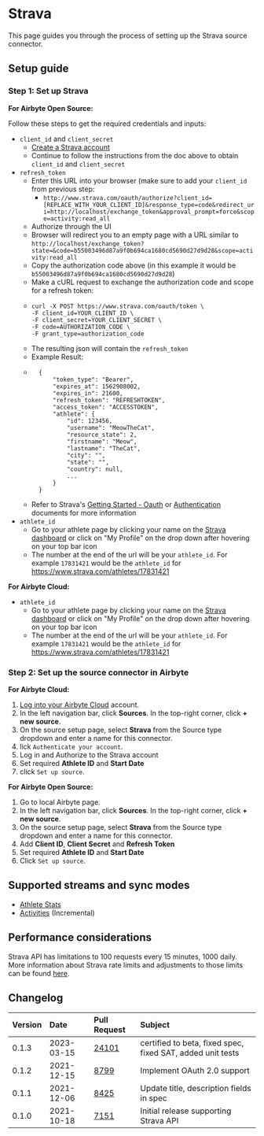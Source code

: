 # 

# Strava

This page guides you through the process of setting up the Strava    source connector.

## Setup guide
### Step 1: Set up Strava

<!-- env:oss -->
**For Airbyte Open Source:**

Follow these steps to get the required credentials and inputs:
* `client_id` and `client_secret`
    * [Create a Strava account](https://developers.strava.com/docs/getting-started/#account)
    * Continue to follow the instructions from the doc above to obtain `client_id` and `client_secret`
* `refresh_token`
    * Enter this URL into your browser (make sure to add your `client_id` from previous step:
        * `http://www.strava.com/oauth/authorize?client_id=[REPLACE_WITH_YOUR_CLIENT_ID]&response_type=code&redirect_uri=http://localhost/exchange_token&approval_prompt=force&scope=activity:read_all`
    * Authorize through the UI
    * Browser will redirect you to an empty page with a URL similar to `http://localhost/exchange_token?state=&code=b55003496d87a9f0b694ca1680cd5690d27d9d28&scope=activity:read_all`
    * Copy the authorization code above (in this example it would be `b55003496d87a9f0b694ca1680cd5690d27d9d28`)
    * Make a cURL request to exchange the authorization code and scope for a refresh token:
    * ```
      curl -X POST https://www.strava.com/oauth/token \
      -F client_id=YOUR_CLIENT_ID \
      -F client_secret=YOUR_CLIENT_SECRET \
      -F code=AUTHORIZATION_CODE \
      -F grant_type=authorization_code
      ```
    * The resulting json will contain the `refresh_token`
    * Example Result:
    * ```
        {
            "token_type": "Bearer",
            "expires_at": 1562908002,
            "expires_in": 21600,
            "refresh_token": "REFRESHTOKEN",
            "access_token": "ACCESSTOKEN",
            "athlete": {
                "id": 123456,
                "username": "MeowTheCat",
                "resource_state": 2,
                "firstname": "Meow",
                "lastname": "TheCat",
                "city": "",
                "state": "",
                "country": null,
                ...
            }
        }
      ```
    * Refer to Strava's [Getting Started - Oauth](https://developers.strava.com/docs/getting-started/#oauth) or [Authentication](https://developers.strava.com/docs/authentication/) documents for more information
* `athlete_id`
    * Go to your athlete page by clicking your name on the [Strava dashboard](https://www.strava.com/dashboard) or click on "My Profile" on the drop down after hovering on your top bar icon
    * The number at the end of the url will be your `athlete_id`. For example `17831421` would be the `athlete_id` for https://www.strava.com/athletes/17831421

<!-- /env:oss -->

<!-- env:cloud -->
**For Airbyte Cloud:**

* `athlete_id`
    * Go to your athlete page by clicking your name on the [Strava dashboard](https://www.strava.com/dashboard) or click on "My Profile" on the drop down after hovering on your top bar icon
    * The number at the end of the url will be your `athlete_id`. For example `17831421` would be the `athlete_id` for https://www.strava.com/athletes/17831421

<!-- /env:cloud -->


### Step 2: Set up the source connector in Airbyte

<!-- env:cloud -->
**For Airbyte Cloud:**

1. [Log into your Airbyte Cloud](https://cloud.airbyte.com/workspaces) account.
2. In the left navigation bar, click **Sources**. In the top-right corner, click **+ new source**.
3. On the source setup page, select **Strava** from the Source type dropdown and enter a name for this connector.
4. lick `Authenticate your account`.
5. Log in and Authorize to the Strava account
6. Set required **Athlete ID** and **Start Date**
7. click `Set up source`.
<!-- /env:cloud -->

<!-- env:oss -->
**For Airbyte Open Source:**

1. Go to local Airbyte page.
2. In the left navigation bar, click **Sources**. In the top-right corner, click **+ new source**.
3. On the source setup page, select **Strava** from the Source type dropdown and enter a name for this connector.
4. Add **Client ID**,  **Client Secret** and **Refresh Token**
5. Set required **Athlete ID** and **Start Date**
6. Click `Set up source`.
<!-- /env:oss -->

## Supported streams and sync modes

* [Athlete Stats](https://developers.strava.com/docs/reference/#api-Athletes-getStats)
* [Activities](https://developers.strava.com/docs/reference/#api-Activities-getLoggedInAthleteActivities) \(Incremental\)

## Performance considerations

Strava API has limitations to 100 requests every 15 minutes, 1000 daily.
More information about Strava rate limits and adjustments to those limits can be found [here](https://developers.strava.com/docs/rate-limits).

## Changelog

| Version | Date       | Pull Request                                             | Subject                                                    |
|:--------|:-----------|:---------------------------------------------------------|:-----------------------------------------------------------|
| 0.1.3   | 2023-03-15 | [24101](https://github.com/airbytehq/airbyte/pull/24101) | certified to beta, fixed spec, fixed SAT, added unit tests |
| 0.1.2   | 2021-12-15 | [8799](https://github.com/airbytehq/airbyte/pull/8799)   | Implement OAuth 2.0 support                                |
| 0.1.1   | 2021-12-06 | [8425](https://github.com/airbytehq/airbyte/pull/8425)   | Update title, description fields in spec                   |
| 0.1.0   | 2021-10-18 | [7151](https://github.com/airbytehq/airbyte/pull/7151)   | Initial release supporting Strava API                      |


